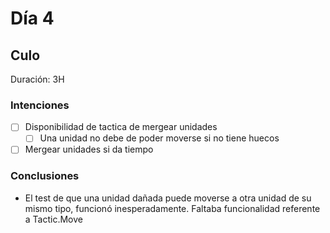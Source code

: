 ﻿# Día 4

## Culo

Duración: 3H

### Intenciones

- [ ] Disponibilidad de tactica de mergear unidades
    - [ ] Una unidad no debe de poder moverse si no tiene huecos
- [ ] Mergear unidades si da tiempo

### Conclusiones
- El test de que una unidad dañada puede moverse a otra unidad de su mismo tipo, funcionó inesperadamente. Faltaba funcionalidad referente a Tactic.Move
